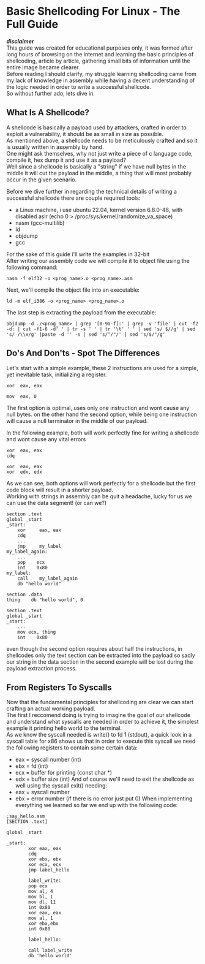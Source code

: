 # Basic Shellcoding For Linux - The Full Guide

***disclaimer***  
This guide was created for educational purposes only, it was formed after long hours of browsing on the internet and learning the basic principles of shellcoding, article by article, gathering small bits of information until the entire image became clearer.  
Before reading I should clarify, my struggle learning shellcoding came from my lack of knowledge in assembly while having a decent understanding of the logic needed in order to write a successful shellcode.  
So without further ado, lets dive in.  

## What Is A Shellcode?

A shellcode is basically a payload used by attackers, crafted in order to exploit a vulnerability, it should be as small in size as possible.  
As mentioned above, a shellcode needs to be meticulously crafted and so it is usually written in assembly by hand.  
One might ask themselves, why not just write a piece of c language code, compile it, hex dump it and use it as a payload?   
Well since a shellcode is basically a "string" if we have null bytes in the middle it will cut the payload in the middle, a thing that will most probably occur in the given scenario.  

Before we dive further in regarding the technical details of writing a successful shellcode there are couple required tools:  
- a Linux machine, i use ubuntu 22.04, kernel version 6.8.0-48, with disabled aslr (echo 0 > /proc/sys/kernel/randomize_va_space)  
- nasm (gcc-multilib)  
- ld  
- objdump  
- gcc  

For the sake of this guide i'll write the examples in 32-bit  
After writing our assembly code we will compile it to object file using the following command:  
```
nasm -f elf32 -o <prog_name>.o <prog_name>.asm
```
Next, we'll compile the object file into an executable:  
```
ld -m elf_i386 -o <prog_name> <prog_name>.o
```
The last step is extracting the payload from the executable:  
```
objdump -d ./<prog_name> | grep '[0-9a-f]:' | grep -v 'file' | cut -f2 -d: | cut -f1-6 -d' ' | tr -s ' ' | tr '\t' ' ' | sed 's/ $//g' | sed 's/ /\\x/g' |paste -d '' -s | sed 's/^/"/' | sed 's/$/"/g'   
```

## Do's And Don'ts - Spot The Differences
Let's start with a simple example, these 2 instructions are used for a simple, yet inevitable task, initializing a register.  
```
xor  eax, eax
```
```
mov  eax, 0
```
The first option is optimal, uses only one instruction and wont cause any null bytes. on the other hand the second option, while being one instruction will cause a null terminator in the middle of our payload.  

In the following example, both will work perfectly fine for writing a shellcode and wont cause any vital errors
```
xor  eax, eax
cdq
```
```
xor  eax, eax
xor  edx, edx
```
As we can see, both options will work perfectly for a shellcode but the first code block will result in a shorter payload.  
Working with strings in assembly can be quit a headache, lucky for us we can use the data segment! (or can we?)
```
section .text
global _start
_start:
    xor     eax, eax
    cdq
    ... 
    jmp     my_label
my_label_again:                         
    ...
    pop    ecx 
    int    0x80
my_label:
    call    my_label_again
    db "hello world"
```
```
section .data
thing    db "hello world", 0

section .text
global _start
_start:
    ...
    mov ecx, thing
    int    0x80
```
even though the second option requires about half the instructions, in shellcodes only the text section can be extracted into the payload so sadly our string in the data section in the second example will be lost during the payload extraction process.

## From Registers To Syscalls
Now that the fundamental principles for shellcoding are clear we can start crafting an actual working payload.  
The first I reccomend doing is trying to imagine the goal of our shellcode and understand what syscalls are needed in order to achieve it, the simplest example it printing hello world to the terminal.  
As we know the syscall needed is write() to fd 1 (stdout), a quick look in a syscall table for x86 shows us that in order to execute this syscall we need the following registers to contain some certain data:
- eax = syscall number (int)
- ebx = fd (int)
- ecx = buffer for printing (const char *)
- edx = buffer size (int)
And of course we'll need to exit the shellcode as well using the syscall exit() needing:
- eax = syscall number
- ebx = error number (if there is no error just put 0)
When implementing everything we learned so far we end up with the following code:
```
;say_hello.asm
[SECTION .text]

global _start

_start:
        xor eax, eax
	    cdq
        xor ebx, ebx
        xor ecx, ecx
	    jmp label_hello

        label_write:
	    pop ecx
        mov al, 4       
        mov bl, 1
        mov dl, 11
        int 0x80
        xor eax, eax
        mov al, 1 
        xor ebx,ebx
        int 0x80

        label_hello:

        call label_write
        db 'hello world'
```
